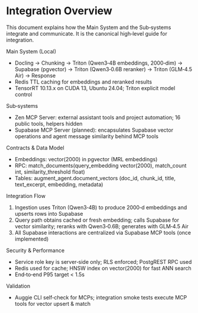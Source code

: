 # Integration Overview

This document explains how the Main System and the Sub‑systems integrate and communicate. It is the canonical high‑level guide for integration.

Main System (Local)
- Docling → Chunking → Triton (Qwen3‑4B embeddings, 2000‑dim) → Supabase (pgvector) → Triton (Qwen3‑0.6B reranker) → Triton (GLM‑4.5 Air) → Response
- Redis TTL caching for embeddings and reranked results
- TensorRT 10.13.x on CUDA 13, Ubuntu 24.04; Triton explicit model control

Sub‑systems
- Zen MCP Server: external assistant tools and project automation; 16 public tools, helpers hidden
- Supabase MCP Server (planned): encapsulates Supabase vector operations and agent message similarity behind MCP tools

Contracts & Data Model
- Embeddings: vector(2000) in pgvector (MRL embeddings)
- RPC: match_documents(query_embedding vector(2000), match_count int, similarity_threshold float)
- Tables: augment_agent.document_vectors (doc_id, chunk_id, title, text_excerpt, embedding, metadata)

Integration Flow
1) Ingestion uses Triton (Qwen3‑4B) to produce 2000‑d embeddings and upserts rows into Supabase
2) Query path obtains cached or fresh embedding; calls Supabase for vector similarity; reranks with Qwen3‑0.6B; generates with GLM‑4.5 Air
3) All Supabase interactions are centralized via Supabase MCP tools (once implemented)

Security & Performance
- Service role key is server‑side only; RLS enforced; PostgREST RPC used
- Redis used for cache; HNSW index on vector(2000) for fast ANN search
- End‑to‑end P95 target < 1.5s

Validation
- Auggie CLI self‑check for MCPs; integration smoke tests execute MCP tools for vector upsert & match

